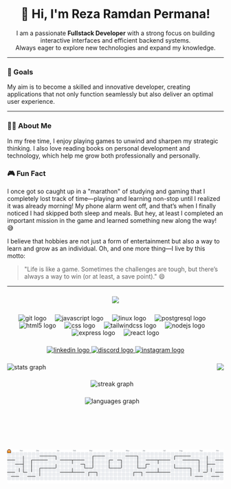 <h1 align="center">👋 Hi, I'm Reza Ramdan Permana!</h1>

<p align="center">
I am a passionate <b>Fullstack Developer</b> with a strong focus on building interactive interfaces and efficient backend systems.<br>
Always eager to explore new technologies and expand my knowledge.
</p>

---

### 🎯 Goals
My aim is to become a skilled and innovative developer, creating applications that not only function seamlessly but also deliver an optimal user experience.

---

### 🧑‍💻 About Me
In my free time, I enjoy playing games to unwind and sharpen my strategic thinking. I also love reading books on personal development and technology, which help me grow both professionally and personally.

### 🎮 Fun Fact
I once got so caught up in a "marathon" of studying and gaming that I completely lost track of time—playing and learning non-stop until I realized it was already morning! My phone alarm went off, and that’s when I finally noticed I had skipped both sleep and meals. But hey, at least I completed an important mission in the game and learned something new along the way! 😅

I believe that hobbies are not just a form of entertainment but also a way to learn and grow as an individual. Oh, and one more thing—I live by this motto:

> "Life is like a game. Sometimes the challenges are tough, but there’s always a way to win (or at least, a save point)." 😄

---

###

<div align="center">
  <img src="https://visitor-badge.laobi.icu/badge?page_id=RezaR2P.RezaR2P&"  />
</div>

###

<div align="center">
  <img src="https://cdn.jsdelivr.net/gh/devicons/devicon/icons/git/git-original.svg" height="60" alt="git logo"  />
  <img width="12" />
  <img src="https://cdn.jsdelivr.net/gh/devicons/devicon/icons/javascript/javascript-original.svg" height="60" alt="javascript logo"  />
  <img width="12" />
  <img src="https://cdn.jsdelivr.net/gh/devicons/devicon/icons/linux/linux-original.svg" height="60" alt="linux logo"  />
  <img width="12" />
  <img src="https://cdn.jsdelivr.net/gh/devicons/devicon/icons/postgresql/postgresql-original.svg" height="60" alt="postgresql logo"  />
  <img width="12" />
  <img src="https://cdn.simpleicons.org/html5/E34F26" height="60" alt="html5 logo"  />
  <img width="12" />
  <img src="https://skillicons.dev/icons?i=css" height="60" alt="css logo"  />
  <img width="12" />
  <img src="https://skillicons.dev/icons?i=tailwind" height="60" alt="tailwindcss logo"  />
  <img width="12" />
  <img src="https://skillicons.dev/icons?i=nodejs" height="60" alt="nodejs logo"  />
  <img width="12" />
  <img src="https://skillicons.dev/icons?i=express" height="60" alt="express logo"  />
  <img width="12" />
  <img src="https://cdn.simpleicons.org/react/61DAFB" height="60" alt="react logo"  />
</div>

###

<div align="center">
  <a href="linkedin.com/in/reza-ramdan-permana-45b310222/?skipRedirect=true" target="_blank">
    <img src="https://img.shields.io/static/v1?message=LinkedIn&logo=linkedin&label=&color=0077B5&logoColor=white&labelColor=&style=for-the-badge" height="25" alt="linkedin logo"  />
  </a>
  <a href="discordapp.com/users/980657950517514321" target="_blank">
    <img src="https://img.shields.io/static/v1?message=Discord&logo=discord&label=&color=7289DA&logoColor=white&labelColor=&style=for-the-badge" height="25" alt="discord logo"  />
  </a>
  <a href="https://www.instagram.com/sjhdskd/" target="_blank">
    <img src="https://img.shields.io/static/v1?message=Instagram&logo=instagram&label=&color=E4405F&logoColor=white&labelColor=&style=for-the-badge" height="25" alt="instagram logo"  />
  </a>
</div>

###

<img align="right" height="200" src="https://media1.giphy.com/media/v1.Y2lkPTc5MGI3NjExbXFjams0Z3B1NnB5YXZrYmk3bm03NDd1d3E1NjE0ZjF4YjhwdW95cSZlcD12MV9pbnRlcm5hbF9naWZfYnlfaWQmY3Q9Zw/QDjpIL6oNCVZ4qzGs7/giphy.gif"  />

###

<div align="left">
  <img src="https://github-readme-stats.vercel.app/api?username=RezaR2P&hide_title=false&hide_rank=false&show_icons=true&include_all_commits=true&count_private=true&disable_animations=false&theme=dracula&locale=en&hide_border=false&order=1" height="150" alt="stats graph"  />
</div>

###

<div align="center">
  <img src="https://streak-stats.demolab.com?user=RezaR2P&locale=en&mode=daily&theme=dracula&hide_border=false&border_radius=5&order=3" height="150" alt="streak graph"  />
</div>

###

<div align="center">
  <img src="https://github-readme-stats.vercel.app/api/top-langs?username=RezaR2P&locale=en&hide_title=false&layout=compact&card_width=320&langs_count=5&theme=dracula&hide_border=false&order=2" height="150" alt="languages graph"  />
</div>

###

<br clear="both">

<picture>
  <source media="(prefers-color-scheme: dark)" srcset="https://raw.githubusercontent.com/RezaR2P/RezaR2P/output/pacman-contribution-graph-dark.svg">
  <source media="(prefers-color-scheme: light)" srcset="https://raw.githubusercontent.com/RezaR2P/RezaR2P/output/pacman-contribution-graph.svg">
  <img alt="pacman contribution graph" src="https://raw.githubusercontent.com/RezaR2P/RezaR2P/output/pacman-contribution-graph.svg">
</picture>

###